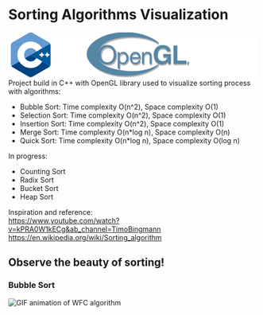 # Sorting Algorithms Visualization
![C++](img/tech.png)  
Project build in C++ with OpenGL library used to visualize sorting process with algorithms:
- Bubble Sort: Time complexity O(n^2), Space complexity O(1)
- Selection Sort: Time complexity O(n^2), Space complexity O(1)
- Insertion Sort: Time complexity O(n^2), Space complexity O(1)
- Merge Sort: Time complexity O(n*log n), Space complexity O(n)
- Quick Sort: Time complexity O(n*log n), Space complexity O(log n)

In progress:
- Counting Sort
- Radix Sort
- Bucket Sort
- Heap Sort

Inspiration and reference:   
https://www.youtube.com/watch?v=kPRA0W1kECg&ab_channel=TimoBingmann
https://en.wikipedia.org/wiki/Sorting_algorithm

## Observe the beauty of sorting!
### Bubble Sort
![GIF animation of WFC algorithm](results/WithBacktracking/result.gif)  
